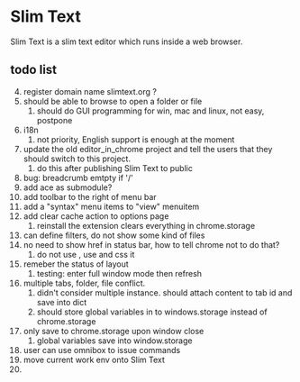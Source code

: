 # Slim Text

Slim Text is a slim text editor which runs inside a web browser.


## todo list

4. register domain name slimtext.org ?
7. should be able to browse to open a folder or file
    1. should do GUI programming for win, mac and linux, not easy, postpone
10. i18n
    1. not priority, English support is enough at the moment
13. update the old editor_in_chrome project and tell the users that they should switch to this project.
    1. do this after publishing Slim Text to public
25. bug: breadcrumb emtpty if '/'
27. add ace as submodule?
29. add toolbar to the right of menu bar
33. add a "syntax" menu items to "view" menuitem
34. add clear cache action to options page
    1. reinstall the extension clears everything in chrome.storage
35. can define filters, do not show some kind of files
36. no need to show href in status bar, how to tell chrome not to do that?
    1. do not use <a>, use <span> and css it
37. remeber the status of layout
    1. testing: enter full window mode then refresh
38. multiple tabs, folder, file conflict.
    1. didn't consider multiple instance. should attach content to tab id and save into dict
    2. should store global variables in to windows.storage instead of chrome.storage
39. only save to chrome.storage upon window close
    1. global variables save into window.storage
40. user can use omnibox to issue commands
41. move current work env onto Slim Text
42.
